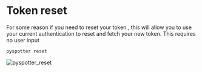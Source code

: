 # Token reset

For some reason if you need to reset your token , this will allow you to use your current authentication to reset and fetch your new token. This requires no user input

```pyspotter reset```

![pyspotter_reset](https://user-images.githubusercontent.com/6677629/147421249-f2a7ceeb-7d24-41dd-bb50-6bef30913dbc.gif)
